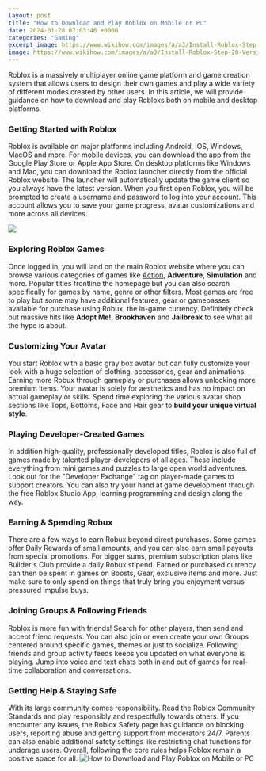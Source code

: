```yaml
---
layout: post
title: "How to Download and Play Roblox on Mobile or PC"
date: 2024-01-28 07:03:46 +0000
categories: "Gaming"
excerpt_image: https://www.wikihow.com/images/a/a3/Install-Roblox-Step-20-Version-2.jpg
image: https://www.wikihow.com/images/a/a3/Install-Roblox-Step-20-Version-2.jpg
---
```


Roblox is a massively multiplayer online game platform and game creation system that allows users to design their own games and play a wide variety of different modes created by other users. In this article, we will provide guidance on how to download and play Robloxs both on mobile and desktop platforms.
### Getting Started with Roblox 
Roblox is available on major platforms including Android, iOS, Windows, MacOS and more. For mobile devices, you can download the app from the Google Play Store or Apple App Store. On desktop platforms like Windows and Mac, you can download the Roblox launcher directly from the official Roblox website. The launcher will automatically update the game client so you always have the latest version. When you first open Roblox, you will be prompted to create a username and password to log into your account. This account allows you to save your game progress, avatar customizations and more across all devices.

![](https://i.ytimg.com/vi/vWokxHsRv90/maxresdefault.jpg)
### Exploring Roblox Games  
Once logged in, you will land on the main Roblox website where you can browse various categories of games like [Action](https://store.fi.io.vn/dear-person-behind-me-you-look-great-today), **Adventure**, **Simulation** and more. Popular titles frontline the homepage but you can also search specifically for games by name, genre or other filters. Most games are free to play but some may have additional features, gear or gamepasses available for purchase using Robux, the in-game currency. Definitely check out massive hits like **Adopt Me!**, **Brookhaven** and **Jailbreak** to see what all the hype is about. 
### Customizing Your Avatar
You start Roblox with a basic gray box avatar but can fully customize your look with a huge selection of clothing, accessories, gear and animations. Earning more Robux through gameplay or purchases allows unlocking more premium items. Your avatar is solely for aesthetics and has no impact on actual gameplay or skills. Spend time exploring the various avatar shop sections like Tops, Bottoms, Face and Hair gear to **build your unique virtual style**.
### Playing Developer-Created Games  
In addition high-quality, professionally developed titles, Roblox is also full of games made by talented player-developers of all ages. These include everything from mini games and puzzles to large open world adventures. Look out for the "Developer Exchange" tag on player-made games to support creators. You can also try your hand at game development through the free Roblox Studio App, learning programming and design along the way.
### Earning & Spending Robux
There are a few ways to earn Robux beyond direct purchases. Some games offer Daily Rewards of small amounts, and you can also earn small payouts from special promotions. For bigger sums, premium subscription plans like Builder's Club provide a daily Robux stipend. Earned or purchased currency can then be spent in games on Boosts, Gear, exclusive items and more. Just make sure to only spend on things that truly bring you enjoyment versus pressured impulse buys.
### Joining Groups & Following Friends  
Roblox is more fun with friends! Search for other players, then send and accept friend requests. You can also join or even create your own Groups centered around specific games, themes or just to socialize. Following friends and group activity feeds keeps you updated on what everyone is playing. Jump into voice and text chats both in and out of games for real-time collaboration and conversations.
### Getting Help & Staying Safe
With its large community comes responsibility. Read the Roblox Community Standards and play responsibly and respectfully towards others. If you encounter any issues, the Roblox Safety page has guidance on blocking users, reporting abuse and getting support from moderators 24/7. Parents can also enable additional safety settings like restricting chat functions for underage users. Overall, following the core rules helps Roblox remain a positive space for all.
![How to Download and Play Roblox on Mobile or PC](https://www.wikihow.com/images/a/a3/Install-Roblox-Step-20-Version-2.jpg)